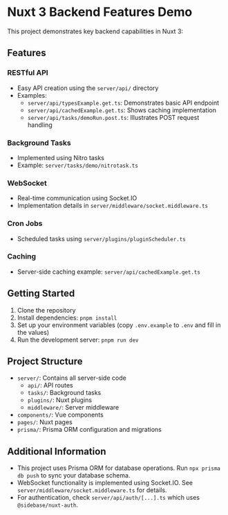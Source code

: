 # Nuxt 3 Backend Features Demo

This project demonstrates key backend capabilities in Nuxt 3:

## Features

### RESTful API
- Easy API creation using the `server/api/` directory
- Examples:
  - `server/api/typesExample.get.ts`: Demonstrates basic API endpoint
  - `server/api/cachedExample.get.ts`: Shows caching implementation
  - `server/api/tasks/demoRun.post.ts`: Illustrates POST request handling

### Background Tasks
- Implemented using Nitro tasks
- Example: `server/tasks/demo/nitrotask.ts`

### WebSocket
- Real-time communication using Socket.IO
- Implementation details in `server/middleware/socket.middleware.ts`

### Cron Jobs
- Scheduled tasks using `server/plugins/pluginScheduler.ts`

### Caching
- Server-side caching example: `server/api/cachedExample.get.ts`

## Getting Started

1. Clone the repository
2. Install dependencies: `pnpm install`
3. Set up your environment variables (copy `.env.example` to `.env` and fill in the values)
4. Run the development server: `pnpm run dev`

## Project Structure

- `server/`: Contains all server-side code
  - `api/`: API routes
  - `tasks/`: Background tasks
  - `plugins/`: Nuxt plugins
  - `middleware/`: Server middleware
- `components/`: Vue components
- `pages/`: Nuxt pages
- `prisma/`: Prisma ORM configuration and migrations

## Additional Information

- This project uses Prisma ORM for database operations. Run `npx prisma db push` to sync your database schema.
- WebSocket functionality is implemented using Socket.IO. See `server/middleware/socket.middleware.ts` for details.
- For authentication, check `server/api/auth/[...].ts` which uses `@sidebase/nuxt-auth`.